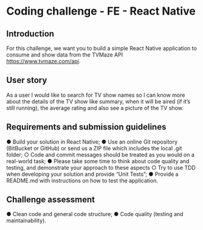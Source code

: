 # Coding challenge - FE - React Native

## Introduction
For this challenge, we want you to build a simple React Native application to consume and show data from the TVMaze API
https://www.tvmaze.com/api.

## User story
As a user I would like to search for TV show names so I can know more about the details of the TV show like summary, when it will be aired (if it’s still running), the average rating and also see a picture of the TV show.

## Requirements and submission guidelines
● Build your solution in React Native;
● Use an online Git repository (BitBucket or GitHub) or send us a ZIP file which includes the local .git folder;
  ○ Code and commit messages should be treated as you would on a real-world task;
● Please take some time to think about code quality and testing, and demonstrate your approach to these aspects
  ○ Try to use TDD when developing your solution and provide “Unit Tests”;
● Provide a README.md with instructions on how to test the application. 

## Challenge assessment
● Clean code and general code structure;
● Code quality (testing and maintainability).

